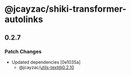 # @jcayzac/shiki-transformer-autolinks

## 0.2.7

### Patch Changes

- Updated dependencies [0e1035a]
  - @jcayzac/utils-text@0.2.10
